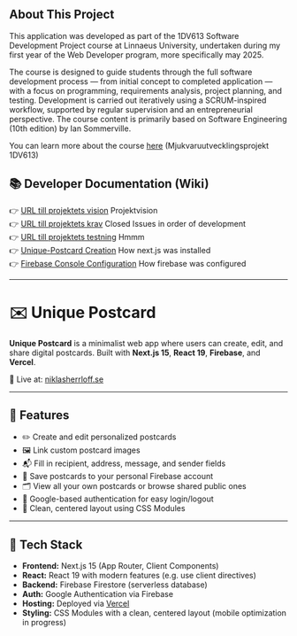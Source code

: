 ## About This Project

This application was developed as part of the 1DV613 Software Development Project course at Linnaeus University, undertaken during my first year of the Web Developer program, more specifically may 2025.

The course is designed to guide students through the full software development process — from initial concept to completed application — with a focus on programming, requirements analysis, project planning, and testing. Development is carried out iteratively using a SCRUM-inspired workflow, supported by regular supervision and an entrepreneurial perspective. The course content is primarily based on Software Engineering (10th edition) by Ian Sommerville.

You can learn more about the course [here](https://coursepress.lnu.se/kurser/mjukvaruutvecklingsprojekt/) (Mjukvaruutvecklingsprojekt 1DV613)

## 📚 Developer Documentation (Wiki)

👉 [URL till projektets vision](https://github.com/niklasgolf/unique-postcard/wiki/Projektvision) Projektvision  
👉 [URL till projektets krav](https://github.com/niklasgolf/unique-postcard/issues?q=is%3Aissue%20state%3Aclosed) Closed Issues in order of development  
👉 [URL till projektets testning](https://github.com/niklasgolf/unique-postcard/wiki/Projektvision) Hmmm  
👉 [Unique-Postcard Creation](https://github.com/niklasgolf/unique-postcard/wiki/Unique%E2%80%90Postcard-Creation) How next.js was installed  
👉 [Firebase Console Configuration](https://github.com/niklasgolf/unique-postcard/wiki/Firebase-Console-Configuration) How firebase was configured

---

# ✉️ Unique Postcard

**Unique Postcard** is a minimalist web app where users can create, edit, and share digital postcards. Built with **Next.js 15**, **React 19**, **Firebase**, and **Vercel**.

📍 Live at: [niklasherrloff.se](https://niklasherrloff.se)

---

## 🌟 Features

- ✏️ Create and edit personalized postcards
- 🖼️ Link custom postcard images
- 📬 Fill in recipient, address, message, and sender fields
- 💾 Save postcards to your personal Firebase account
- 🗂️ View all your own postcards or browse shared public ones
- 🔐 Google-based authentication for easy login/logout
- 🎯 Clean, centered layout using CSS Modules

---

## 🧱 Tech Stack

- **Frontend:** Next.js 15 (App Router, Client Components)
- **React:** React 19 with modern features (e.g. use client directives)
- **Backend:** Firebase Firestore (serverless database)
- **Auth:** Google Authentication via Firebase
- **Hosting:** Deployed via [Vercel](https://vercel.com)
- **Styling:** CSS Modules with a clean, centered layout (mobile optimization in progress)
